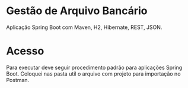 # Gestão de Arquivo Bancário
Aplicação Spring Boot com Maven, H2, Hibernate, REST, JSON.

# Acesso
Para executar deve seguir procedimento padrão para aplicações Spring Boot.
Coloquei nas pasta util o arquivo com projeto para importação no Postman. 

